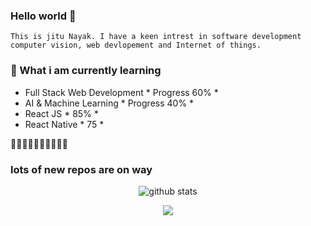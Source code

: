 ### Hello world  👋

```
This is jitu Nayak. I have a keen intrest in software development computer vision, web devlopement and Internet of things. 

```

### 📖 What i am currently learning
- Full Stack Web Development  * Progress 60% *
- AI & Machine Learning  * Progress 40% *
- React JS * 85% *
- React Native * 75 *

 🚀🚀🚀🚀🚀🚀🚀🚀🚀🚀 
 ### lots of new repos are on way
<p  align="center">
  <img src="https://github-readme-stats.vercel.app/api?username=jitunayak&show_icons=true&theme=radical&bg_color=30,0d0d0d,191919&title_color=fff&text_color=fff&icon_color=79ff97)](https://github.com/anuraghazra/github-readme-stats" alt="github stats"/></br>
</p>

<p  align="center">
<img src= "https://github-readme-stats.vercel.app/api/top-langs/?username=jitunayak&layout=compact&theme=radical&,191919&title_color=fff&text_color=fff&icon_color=79ff97"
</p>
<!--
**jitunayak/jitunayak** is a ✨ _special_ ✨ repository because its `README.md` (this file) appears on your GitHub profile.

Here are some ideas to get you started:

- 🔭 I’m currently working on ...
- 🌱 I’m currently learning React
- 👯 I’m looking to collaborate on ...
- 🤔 I’m looking for help with ...
- 💬 Ask me about ...
- 📫 How to reach me: ...
- 😄 Pronouns: ...
- ⚡ Fun fact: ...
-->
